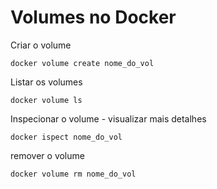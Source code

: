 # Volumes no Docker

Criar o volume
```
docker volume create nome_do_vol
```

Listar os volumes
```
docker volume ls
```

Inspecionar o volume - visualizar mais detalhes
```
docker ispect nome_do_vol
```

remover o volume
```
docker volume rm nome_do_vol
```